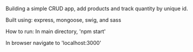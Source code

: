 Building a simple CRUD app, add products and track quantity by unique id.

Built using:
express, mongoose, swig, and sass

How to run:
In main directory, 'npm start'

In browser navigate to 'localhost:3000'
